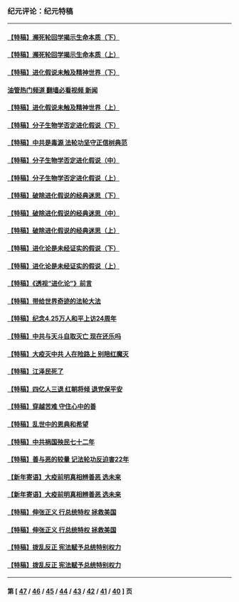 ### 纪元评论：纪元特稿
---
#### [【特稿】濒死轮回学揭示生命本质（下）](../../pages/nsc424/n14069057.md?09160330) 
#### [【特稿】濒死轮回学揭示生命本质（上）](../../pages/nsc424/n14056006.md?09160330) 
#### [【特稿】进化假说未触及精神世界（下）](../../pages/nsc424/n14048707.md?09160330) 
#### [油管热门频道 翻墙必看视频 新闻](ok?09160330)
#### [【特稿】进化假说未触及精神世界（上）](../../pages/nsc424/n14042113.md?09160330) 
#### [【特稿】分子生物学否定进化假说（下）](../../pages/nsc424/n14038267.md?09160330) 
#### [【特稿】中共是毒源 法轮功坚守正信树典范](../../pages/nsc424/n14037281.md?09160330) 
#### [【特稿】分子生物学否定进化假说（中）](../../pages/nsc424/n14035548.md?09160330) 
#### [【特稿】分子生物学否定进化假说（上）](../../pages/nsc424/n14032398.md?09160330) 
#### [【特稿】破除进化假说的经典迷思（下）](../../pages/nsc424/n14029015.md?09160330) 
#### [【特稿】破除进化假说的经典迷思（中）](../../pages/nsc424/n14027341.md?09160330) 
#### [【特稿】破除进化假说的经典迷思（上）](../../pages/nsc424/n14024749.md?09160330) 
#### [【特稿】进化论是未经证实的假说（下）](../../pages/nsc424/n14022170.md?09160330) 
#### [【特稿】进化论是未经证实的假说（上）](../../pages/nsc424/n14020737.md?09160330) 
#### [【特稿】《透视“进化论”》前言](../../pages/nsc424/n14019941.md?09160330) 
#### [【特稿】带给世界奇迹的法轮大法](../../pages/nsc424/n13994132.md?09160330) 
#### [【特稿】纪念4.25万人和平上访24周年](../../pages/nsc424/n13980883.md?09160330) 
#### [【特稿】中共与天斗自取灭亡 现在还乐吗](../../pages/nsc424/n13897482.md?09160330) 
#### [【特稿】大疫灭中共 人在险路上 别陪红魔灭](../../pages/nsc424/n13890697.md?09160330) 
#### [【特稿】江泽民死了](../../pages/nsc424/n13876300.md?09160330) 
#### [【特稿】四亿人三退 红朝将倾 退党保平安](../../pages/nsc424/n13794378.md?09160330) 
#### [【特稿】穿越苦难 守住心中的善](../../pages/nsc424/n13784979.md?09160330) 
#### [【特稿】乱世中的恩典和希望](../../pages/nsc424/n13734687.md?09160330) 
#### [【特稿】中共祸国殃民七十二年](../../pages/nsc424/n13272607.md?09160330) 
#### [【特稿】善与恶的较量 记法轮功反迫害22年](../../pages/nsc424/n13086597.md?09160330) 
#### [【新年寄语】大疫前明真相辨善恶 选未来](../../pages/nsc424/n12660855.md?09160330) 
#### [【新年寄语】大疫前明真相辨善恶 选未来](../../pages/nsc424/n12660855.md?09160330) 
#### [【特稿】伸张正义 行总统特权 拯救美国](../../pages/nsc424/n12616806.md?09160330) 
#### [【特稿】伸张正义 行总统特权 拯救美国](../../pages/nsc424/n12616806.md?09160330) 
#### [【特稿】拨乱反正 宪法赋予总统特别权力](../../pages/nsc424/n12598306.md?09160330) 
#### [【特稿】拨乱反正 宪法赋予总统特别权力](../../pages/nsc424/n12598306.md?09160330) 

---
#### 第 [ [47](./47.md?09160330) / [46](./46.md?09160330) / [45](./45.md?09160330) / [44](./44.md?09160330) / [43](./43.md?09160330) / [42](./42.md?09160330) / [41](./41.md?09160330) / [40](./40.md?09160330) ] 页
